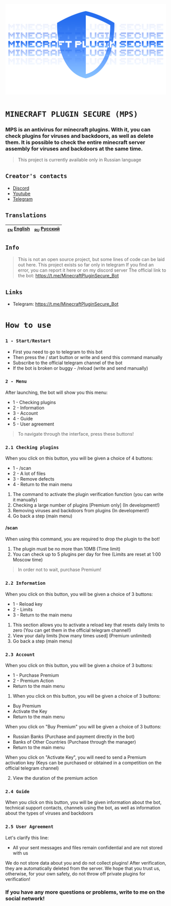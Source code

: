 ![Header](/IMG/1.png)
# `MINECRAFT PLUGIN SECURE (MPS)`
### MPS is an antivirus for minecraft plugins. With it, you can check plugins for viruses and backdoors, as well as delete them. It is possible to check the entire minecraft server assembly for viruses and backdoors at the same time.
> This project is currently available only in Russian language

## `Creator's contacts`
- [Discord](https://discord.gg/bjgpVAxgyE)
- [Youtube](https://youtube.com/c/fortcote)
- [Telegram](https://t.me/FortcoteTG)

## `Translations`
| <sub>EN</sub> [English](README.md) | <sub>RU</sub> [Русский](README_RU.md) |
|-------------------------|----------------------------|

## `Info`
> This is not an open source project, but some lines of code can be laid out here.
> This project exists so far only in telegram
> If you find an error, you can report it here or on my discord server
> The official link to the bot: https://t.me/MinecraftPluginSecure_Bot

## `Links`
* Telegram: https://t.me/MinecraftPluginSecure_Bot

# `How to use`
### `1 - Start/Restart`
* First you need to go to telegram to this bot
* Then press the / start button or write and send this command manually
* Subscribe to the official telegram channel of the bot
* If the bot is broken or buggy - /reload (write and send manually)

### `2 - Menu`
After launching, the bot will show you this menu:
* 1 - Checking plugins
* 2 - Information
* 3 - Account
* 4 - Guide
* 5 - User agreement

> To navigate through the interface, press these buttons!
### `2.1 Checking plugins`
When you click on this button, you will be given a choice of 4 buttons:
* 1 - /scan
* 2 - A lot of files
* 3 - Remove defects
* 4 - Return to the main menu

1) The command to activate the plugin verification function (you can write it manually)
2) Checking a large number of plugins [Premium only] (In development!)
3) Removing viruses and backdoors from plugins (In development!)
4) Go back a step (main menu)

#### /scan
When using this command, you are required to drop the plugin to the bot!

1) The plugin must be no more than 10MB (Time limit)
2) You can check up to 5 plugins per day for free (Limits are reset at 1:00 Moscow time)

>In order not to wait, purchase Premium!

### `2.2 Information`
When you click on this button, you will be given a choice of 3 buttons:
* 1 - Reload key
* 2 - Limits
* 3 - Return to the main menu

1) This section allows you to activate a reload key that resets daily limits to zero (You can get them in the official telegram channel!)
2) View your daily limits [how many times used] (Premium unlimited)
3) Go back a step (main menu)

### `2.3 Account`
When you click on this button, you will be given a choice of 3 buttons:
* 1 - Purchase Premium
* 2 - Premium Action
* Return to the main menu

1) When you click on this button, you will be given a choice of 3 buttons:
* Buy Premium
* Activate the Key
* Return to the main menu

When you click on "Buy Premium" you will be given a choice of 3 buttons:
* Russian Banks (Purchase and payment directly in the bot)
* Banks of Other Countries (Purchase through the manager)
* Return to the main menu

When you click on "Activate Key", you will need to send a Premium activation key (Keys can be purchased or obtained in a competition on the official telegram channel)

2) View the duration of the premium action

### `2.4 Guide`
When you click on this button, you will be given information about the bot, technical support contacts, channels using the bot, as well as information about the types of viruses and backdoors

### `2.5 User Agreement`
Let's clarify this line:
* All your sent messages and files remain confidential and are not stored with us

We do not store data about you and do not collect plugins! After verification, they are automatically deleted from the server.
We hope that you trust us, otherwise, for your own safety, do not throw off private plugins for verification!

### If you have any more questions or problems, write to me on the social network!
